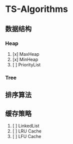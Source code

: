 # TS-Algorithms

## 数据结构

### Heap

1. [x] MaxHeap
2. [x] MinHeap
3. [ ] PriorityList

### Tree

## 排序算法

## 缓存策略

1. [ ] LinkedList
2. [ ] LRU Cache
3. [ ] LFU Cache

